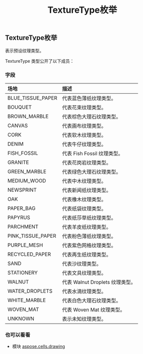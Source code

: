 ﻿---
title: TextureType枚举
second_title: Aspose.Cells for Python via .NET API 参考文献
description:
type: docs
weight: 1180
url: /zh/python-net/aspose.cells.drawing/texturetype/
is_root: false
---
## TextureType枚举
表示预设纹理类型。



TextureType 类型公开了以下成员：

### 字段
|场地|描述|
| :- | :- |
| BLUE_TISSUE_PAPER |代表蓝色薄纸纹理类型。|
| BOUQUET |代表花束纹理类型。|
| BROWN_MARBLE |代表棕色大理石纹理类型。|
| CANVAS |代表画布纹理类型。|
| CORK |代表软木纹理类型。|
| DENIM |代表牛仔纹理类型。|
| FISH_FOSSIL |代表 Fish Fossil 纹理类型。|
| GRANITE |代表花岗岩纹理类型。|
| GREEN_MARBLE |代表绿色大理石纹理类型。|
| MEDIUM_WOOD |代表中木纹理类型。|
| NEWSPRINT |代表新闻纸纹理类型。|
| OAK |代表橡木纹理类型。|
| PAPER_BAG |代表纸袋纹理类型。|
| PAPYRUS |代表纸莎草纸纹理类型。|
| PARCHMENT |代表羊皮纸纹理类型。|
| PINK_TISSUE_PAPER |代表粉色薄纸纹理类型。|
| PURPLE_MESH |代表紫色网格纹理类型。|
| RECYCLED_PAPER |代表再生纸纹理类型。|
| SAND |代表沙纹理类型。|
| STATIONERY |代表文具纹理类型。|
| WALNUT |代表 Walnut Droplets 纹理类型。|
| WATER_DROPLETS |代表水滴纹理类型。|
| WHITE_MARBLE |代表白色大理石纹理类型。|
| WOVEN_MAT |代表 Woven Mat 纹理类型。|
| UNKNOWN |表示未知纹理类型。|



### 也可以看看
* 模块 [aspose.cells.drawing](..)
